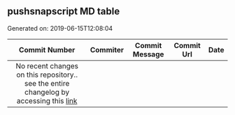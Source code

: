 ## pushsnapscript MD table
Generated on: 2019-06-15T12:08:04

| Commit Number | Commiter | Commit Message | Commit Url | Date | 
|:-----:|:-----:|:----------------------------------:|:------:|:----:| 
| No recent changes on this repository.. see the entire changelog by accessing this [link](https://github.com/mozilla-releng/pushsnapscript) |